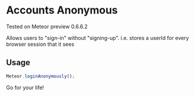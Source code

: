 Accounts Anonymous
==================

Tested on Meteor preview 0.6.6.2

Allows users to "sign-in" without "signing-up". 
i.e. stores a userId for every browser session that it sees

Usage
-----

```js
Meteor.loginAnonymously();
```

Go for your life!
